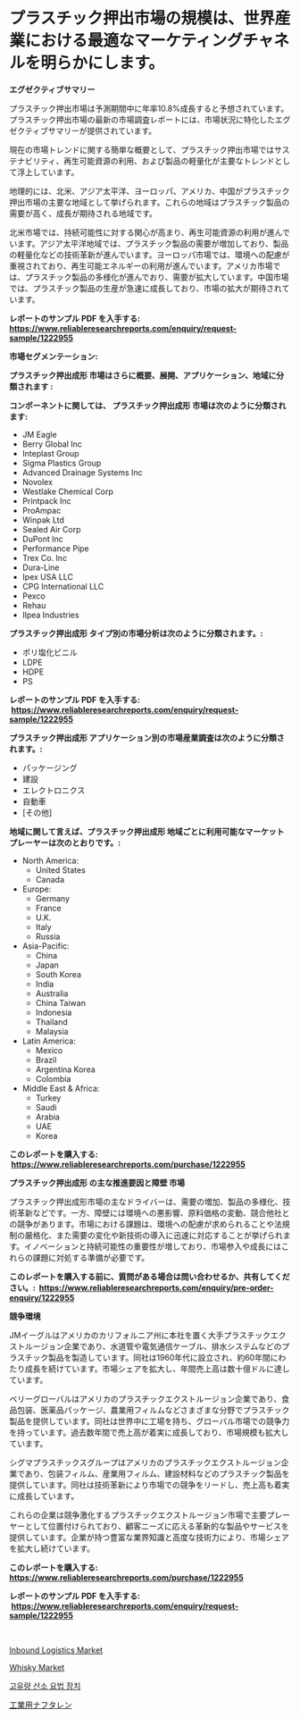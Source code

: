 <p><h1>プラスチック押出市場の規模は、世界産業における最適なマーケティングチャネルを明らかにします。</h1></p><p><strong>エグゼクティブサマリー</strong></p>
<p><p>プラスチック押出市場は予測期間中に年率10.8%成長すると予想されています。プラスチック押出市場の最新の市場調査レポートには、市場状況に特化したエグゼクティブサマリーが提供されています。 </p><p>現在の市場トレンドに関する簡単な概要として、プラスチック押出市場ではサステナビリティ、再生可能資源の利用、および製品の軽量化が主要なトレンドとして浮上しています。</p><p>地理的には、北米、アジア太平洋、ヨーロッパ、アメリカ、中国がプラスチック押出市場の主要な地域として挙げられます。これらの地域はプラスチック製品の需要が高く、成長が期待される地域です。</p><p>北米市場では、持続可能性に対する関心が高まり、再生可能資源の利用が進んでいます。アジア太平洋地域では、プラスチック製品の需要が増加しており、製品の軽量化などの技術革新が進んでいます。ヨーロッパ市場では、環境への配慮が重視されており、再生可能エネルギーの利用が進んでいます。アメリカ市場では、プラスチック製品の多様化が進んでおり、需要が拡大しています。中国市場では、プラスチック製品の生産が急速に成長しており、市場の拡大が期待されています。</p></p>
<p><strong>レポートのサンプル PDF を入手する: <a href="https://www.reliableresearchreports.com/enquiry/request-sample/1222955">https://www.reliableresearchreports.com/enquiry/request-sample/1222955</a></strong></p>
<p><strong>市場セグメンテーション:</strong></p>
<p><strong> プラスチック押出成形 市場はさらに概要、展開、アプリケーション、地域に分類されます :</strong></p>
<p><strong>コンポーネントに関しては、 プラスチック押出成形 市場は次のように分類されます: &nbsp;</strong></p>
<p><ul><li>JM Eagle</li><li>Berry Global Inc</li><li>Inteplast Group</li><li>Sigma Plastics Group</li><li>Advanced Drainage Systems Inc</li><li>Novolex</li><li>Westlake Chemical Corp</li><li>Printpack Inc</li><li>ProAmpac</li><li>Winpak Ltd</li><li>Sealed Air Corp</li><li>DuPont Inc</li><li>Performance Pipe</li><li>Trex Co. Inc</li><li>Dura-Line</li><li>Ipex USA LLC</li><li>CPG International LLC</li><li>Pexco</li><li>Rehau</li><li>Ilpea Industries</li></ul></p>
<p><strong> プラスチック押出成形 タイプ別の市場分析は次のように分類されます。:</strong></p>
<p><ul><li>ポリ塩化ビニル</li><li>LDPE</li><li>HDPE</li><li>PS</li></ul></p>
<p><strong>レポートのサンプル PDF を入手する: &nbsp;<a href="https://www.reliableresearchreports.com/enquiry/request-sample/1222955">https://www.reliableresearchreports.com/enquiry/request-sample/1222955</a></strong></p>
<p><strong> プラスチック押出成形 アプリケーション別の市場産業調査は次のように分類されます。:</strong></p>
<p><ul><li>パッケージング</li><li>建設</li><li>エレクトロニクス</li><li>自動車</li><li>[その他]</li></ul></p>
<p><strong>地域に関して言えば、プラスチック押出成形 地域ごとに利用可能なマーケットプレーヤーは次のとおりです。:</strong></p>
<p><ul>
    <li>
        North America:
        <ul>
            <li>United States</li>
            <li>Canada</li>
        </ul>
    </li>
    <li>
        Europe:
        <ul>
            <li>Germany</li>
            <li>France</li>
            <li>U.K.</li>
            <li>Italy</li>
            <li>Russia</li>
        </ul>
    </li>
    <li>
        Asia-Pacific:
        <ul>
            <li>China</li>
            <li>Japan</li>
            <li>South Korea</li>
            <li>India</li>
            <li>Australia</li>
            <li>China Taiwan</li>
            <li>Indonesia</li>
            <li>Thailand</li>
            <li>Malaysia</li>
        </ul>
    </li>
    <li>
        Latin America:
        <ul>
            <li>Mexico</li>
            <li>Brazil</li>
            <li>Argentina Korea</li>
            <li>Colombia</li>
        </ul>
    </li>
    <li>
        Middle East & Africa:
        <ul>
            <li>Turkey</li>
            <li>Saudi</li>
            <li>Arabia</li>
            <li>UAE</li>
            <li>Korea</li>
        </ul>
    </li>
    </ul></p>
<p><strong>このレポートを購入する: &nbsp;<a href="https://www.reliableresearchreports.com/purchase/1222955">https://www.reliableresearchreports.com/purchase/1222955</a></strong></p>
<p><strong>プラスチック押出成形 の主な推進要因と障壁 市場</strong></p>
<p><p>プラスチック押出成形市場の主なドライバーは、需要の増加、製品の多様化、技術革新などです。一方、障壁には環境への悪影響、原料価格の変動、競合他社との競争があります。市場における課題は、環境への配慮が求められることや法規制の厳格化、また需要の変化や新技術の導入に迅速に対応することが挙げられます。イノベーションと持続可能性の重要性が増しており、市場参入や成長にはこれらの課題に対処する準備が必要です。</p></p>
<p><strong>このレポートを購入する前に、質問がある場合は問い合わせるか、共有してください。:&nbsp; <a href="https://www.reliableresearchreports.com/enquiry/pre-order-enquiry/1222955">https://www.reliableresearchreports.com/enquiry/pre-order-enquiry/1222955</a></strong></p>
<p><strong>競争環境</strong></p>
<p><p>JMイーグルはアメリカのカリフォルニア州に本社を置く大手プラスチックエクストルージョン企業であり、水道管や電気通信ケーブル、排水システムなどのプラスチック製品を製造しています。同社は1960年代に設立され、約60年間にわたり成長を続けています。市場シェアを拡大し、年間売上高は数十億ドルに達しています。</p><p>ベリーグローバルはアメリカのプラスチックエクストルージョン企業であり、食品包装、医薬品パッケージ、農業用フィルムなどさまざまな分野でプラスチック製品を提供しています。同社は世界中に工場を持ち、グローバル市場での競争力を持っています。過去数年間で売上高が着実に成長しており、市場規模も拡大しています。</p><p>シグマプラスチックスグループはアメリカのプラスチックエクストルージョン企業であり、包装フィルム、産業用フィルム、建設材料などのプラスチック製品を提供しています。同社は技術革新により市場での競争をリードし、売上高も着実に成長しています。</p><p>これらの企業は競争激化するプラスチックエクストルージョン市場で主要プレーヤーとして位置付けられており、顧客ニーズに応える革新的な製品やサービスを提供しています。企業が持つ豊富な業界知識と高度な技術力により、市場シェアを拡大し続けています。</p></p>
<p><strong>このレポートを購入する: &nbsp; <a href="https://www.reliableresearchreports.com/purchase/1222955">https://www.reliableresearchreports.com/purchase/1222955</a></strong></p>
<p><strong>レポートのサンプル PDF を入手する: &nbsp;<a href="https://www.reliableresearchreports.com/enquiry/request-sample/1222955">https://www.reliableresearchreports.com/enquiry/request-sample/1222955</a></strong><strong></strong></p>
<p>&nbsp;</p>
<p><p><a href="https://www.linkedin.com/pulse/inbound-logistics-market-size-share-amp-trends-analysis-report-jmk8e?trackingId=xYqGYPl5RGzSMpcWLx79RQ%3D%3D">Inbound Logistics Market</a></p><p><a href="https://www.linkedin.com/pulse/whisky-market-size-growth-forecast-from-2024-2031-insightra-6webf?trackingId=JofkeBv13GJ6Zks%2F2rer0w%3D%3D">Whisky Market</a></p><p><a href="https://medium.com/@edenger9807/%EA%B3%A0%ED%9D%90%EC%82%B0-%EC%82%B0%EC%86%8C-%EC%9A%94%EB%B2%95-%EC%9E%A5%EC%B9%98-%EC%8B%9C%EC%9E%A5-%EB%B6%84%EC%84%9D-%EB%B0%8F-2024%EB%85%84%EB%B6%80%ED%84%B0-2031%EB%85%84%EA%B9%8C%EC%A7%80%EC%9D%98-%EC%8B%9C%EC%9E%A5-%EA%B7%9C%EB%AA%A8-%EC%A0%84%EB%A7%9D-02ab55553379">고유량 산소 요법 장치</a></p><p><a href="https://medium.com/@manuelmann1976/%E7%94%A3%E6%A5%AD%E7%94%A8%E3%83%8A%E3%83%95%E3%82%BF%E3%83%AC%E3%83%B3%E5%B8%82%E5%A0%B4%E3%81%AE%E8%A6%8B%E9%80%9A%E3%81%97-%E5%B8%82%E5%A0%B4%E3%81%AE%E5%8B%95%E5%90%91-%E6%88%90%E9%95%B7-2024%E5%B9%B4%E3%81%8B%E3%82%892031%E5%B9%B4%E3%81%BE%E3%81%A7%E3%81%AE%E4%BA%88%E6%B8%AC-a5c2aee4249b">工業用ナフタレン</a></p></p>